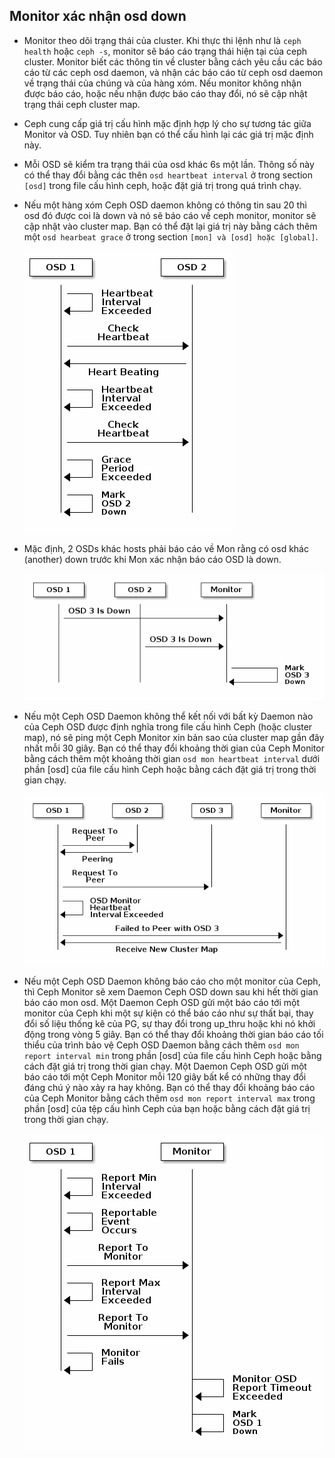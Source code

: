 ## Monitor xác nhận osd down
- Monitor theo dõi trạng thái của cluster. Khi thực thi lệnh như là `ceph health` hoặc `ceph -s`, monitor sẽ báo cáo trạng thái hiện tại của ceph cluster. Monitor biết các thông tin về cluster bằng cách yêu cầu các báo cáo từ các ceph osd daemon, và nhận các báo cáo từ ceph osd daemon về trạng thái của chúng và của hàng xóm. Nếu monitor không nhận được báo cáo, hoặc nếu nhận được báo cáo thay đổi, nó sẽ cập nhật trạng thái ceph cluster map.
- Ceph cung cấp giá trị cấu hình mặc định hợp lý cho sự tương tác giữa Monitor và OSD. Tuy nhiên bạn có thể cấu hình lại các giá trị mặc định này.

- Mỗi OSD sẽ kiểm tra trạng thái của osd khác 6s một lần. Thông số này có thể thay đổi bằng các thên `osd heartbeat interval` ở trong section `[osd]` trong file cấu hình ceph, hoặc đặt giá trị trong quá trình chạy. 
- Nếu một hàng xóm Ceph OSD daemon không có thông tin sau 20 thì osd đó được coi là down và nó sẽ báo cáo về ceph monitor, monitor sẽ cập nhật vào cluster map. Bạn có thể đặt lại giá trị này bằng cách thêm một `osd hearbeat grace` ở trong section `[mon] và [osd] hoặc [global]`.

	![](../../images/ceph_osd_check_heartbeats.png)
	
- Mặc định, 2 OSDs khác hosts phải báo cáo về Mon rằng có osd khác (another) down trước khi Mon xác nhận báo cáo OSD là down.

	![](../../images/ceph_osd_down.png)
	
- Nếu một Ceph OSD Daemon không thể kết nối với bất kỳ Daemon nào của Ceph OSD được định nghĩa trong file cấu hình Ceph (hoặc cluster map), nó sẽ ping một Ceph Monitor xin bản sao của cluster map gần đây nhất mỗi 30 giây. Bạn có thể thay đổi khoảng thời gian của Ceph Monitor bằng cách thêm một khoảng thời gian `osd mon heartbeat interval` dưới phần [osd] của file cấu hình Ceph hoặc bằng cách đặt giá trị trong thời gian chạy.

	![](../../images/ceph_peer_failure.png)
	
- Nếu một Ceph OSD Daemon không báo cáo cho một monitor của Ceph, thì Ceph Monitor sẽ xem Daemon Ceph OSD down sau khi hết thời gian báo cáo mon osd. Một Daemon Ceph OSD gửi một báo cáo tới một monitor của Ceph khi một sự kiện có thể báo cáo như sự thất bại, thay đổi số liệu thống kê của PG, sự thay đổi trong up_thru hoặc khi nó khởi động trong vòng 5 giây. Bạn có thể thay đổi khoảng thời gian báo cáo tối thiểu của trình bảo vệ Ceph OSD Daemon bằng cách thêm `osd mon report interval min` trong phần [osd] của file cấu hình Ceph hoặc bằng cách đặt giá trị trong thời gian chạy. Một Daemon Ceph OSD gửi một báo cáo tới một Ceph Monitor mỗi 120 giây bất kể có những thay đổi đáng chú ý nào xảy ra hay không. Bạn có thể thay đổi khoảng báo cáo của Ceph Monitor bằng cách thêm `osd mon report interval max` trong phần [osd] của tệp cấu hình Ceph của bạn hoặc bằng cách đặt giá trị trong thời gian chạy.

	![](../../images/ceph_osd_status.png)
	